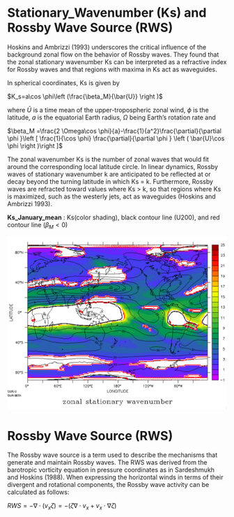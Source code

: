 # Stationary_Wavenumber (Ks) and Rossby Wave Source (RWS)

Hoskins and Ambrizzi (1993) underscores the critical influence of the background zonal flow on the behavior of Rossby waves. They found that the zonal stationary wavenumber Ks can be interpreted as a refractive index for Rossby waves and that regions with maxima in Ks act as waveguides.

In spherical coordinates, Ks is given by

$K_s=a\cos \phi\left (\frac{\beta_M}{\bar{U}} \right )$

where $\bar{U}$ is a time mean of the upper-tropospheric zonal wind, $\phi$ is the latitude, $a$ is the equatorial Earth radius, $\Omega$ being Earth’s rotation rate and

$\beta_M =\frac{2 \Omega\cos \phi}{a}-\frac{1}{a^2}\frac{\partial}{\partial \phi }\left [ \frac{1}{\cos \phi} \frac{\partial}{\partial \phi } \left ( \bar{U}\cos \phi \right )\right ]$

The zonal wavenumber Ks is the number of zonal waves that would fit around the corresponding local latitude circle. In linear dynamics, Rossby waves of stationary wavenumber k are anticipated to be reflected at or decay beyond the turning latitude in which Ks = k. Furthermore, Rossby waves are refracted toward values where Ks > k,  so that regions where Ks is maximized, such as the westerly jets, act as waveguides (Hoskins and Ambrizzi 1993). 

**Ks_January_mean** :
Ks(color shading), black contour line (U200), and red contour line ($\beta_M < 0$)
<p align="center">
  <img src="Ks_January_mean.png" width="700">
</p>


# Rossby Wave Source (RWS)

The Rossby wave source is a term used to describe the mechanisms that generate and maintain Rossby waves. The RWS was derived from the barotropic vorticity equation in pressure coordinates as in Sardeshmukh and Hoskins (1988). When expressing the horizontal winds in terms of their divergent and rotational components, the Rossby wave activity can be calculated as follows:

$RWS=-\nabla \cdot \left({v}_{x}\zeta \right)=-\left(\zeta \nabla \cdot {v}_{x}+{v}_{x}\cdot \nabla \zeta \right)$

